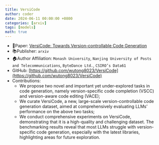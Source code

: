 ```yaml
---
title: VersiCode
author: coder
date: 2024-06-11 00:00:00 +0800
categories: [arxiv]
tags: [models]
math: true
---
```


- 📙Paper: [VersiCode: Towards Version-controllable Code Generation](https://arxiv.org/pdf/2406.07411v1)
- 📚Publisher: `arxiv`
- 🏠Author Affiliation: `Monash University`, `Nanjing University of Posts and Telecommunications`, `ByteDance Ltd.`, `CSIRO’s Data61`
- GitHub: [https://github.com/wutong8023/VersiCode](https://github.com/wutong8023/VersiCode)
- Contributions:
    + We propose two novel and important yet under-explored tasks in code generation, namely version-specific code completion (VSCC) and version-aware code editing (VACE);
    + We curate VersiCode, a new, large-scale version-controllable code generation dataset, aimed at comprehensively evaluating LLMs’ performance on the above two tasks;
    + We conduct comprehensive experiments on VersiCode, demonstrating that it is a high-quality and challenging dataset. The benchmarking results reveal that most LLMs struggle with version-specific code generation, especially with the latest libraries, highlighting areas for future exploration.